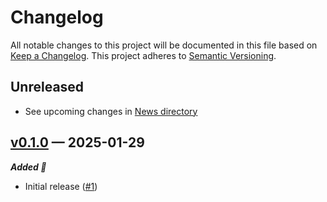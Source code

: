 # Changelog

All notable changes to this project will be documented in this file based on [Keep a Changelog](https://keepachangelog.com/en/1.0.0/). This project adheres to [Semantic Versioning](https://semver.org/spec/v2.0.0.html).

## Unreleased

- See upcoming changes in [News directory](https://github.com/makukha/anymethod/tree/main/NEWS.d)

<!-- towncrier release notes start -->

## [v0.1.0](https://github.com/makukha/anymethod/releases/tag/v0.1.0) — 2025-01-29

***Added 🌿***

- Initial release ([#1](https://github.com/makukha/anymethod/issues/1))

